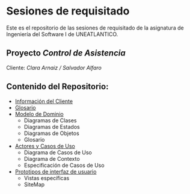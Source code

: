 # Sesiones de requisitado
Este es el repositorio de las sesiones de requisitado de la asignatura de Ingeniería del Software I de UNEATLANTICO.

## Proyecto **_Control de Asistencia_**

Cliente: _Clara Arnaiz / Salvador Alfaro_

## Contenido del Repositorio:
- [Información del Cliente](/informaciónDelCliente/)
- [Glosario](/documentos/glosario.md)
- [Modelo de Dominio](/documentos/modeloDelDominio/README.md)
  - Diagramas de Clases
  - Diagramas de Estados
  - Diagramas de Objetos
  - Glosario
- [Actores y Casos de Uso](/documentos/casosDeUso/README.md)
  - Diagrama de Casos de Uso
  - Diagrama de Contexto
  - Especificación de Casos de Uso
- [Prototipos de interfaz de usuario](/documentos/prototipos/README.md)
  - Vistas específicas
  - SiteMap
